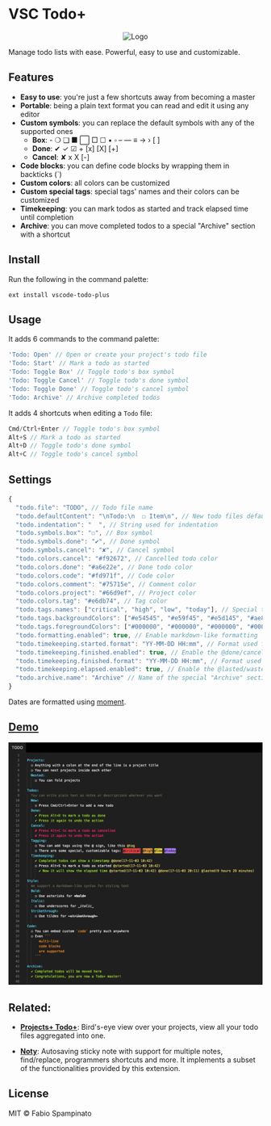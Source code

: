 # VSC Todo+

<p align="center">
	<img src="https://raw.githubusercontent.com/fabiospampinato/vscode-todo-plus/master/resources/logo-128x128.png" alt="Logo">
</p>

Manage todo lists with ease. Powerful, easy to use and customizable.

## Features

- **Easy to use**: you're just a few shortcuts away from becoming a master
- **Portable**: being a plain text format you can read and edit it using any editor
- **Custom symbols**: you can replace the default symbols with any of the supported ones
  - **Box**: - ❍ ❑ ■ ⬜ □ ☐ ▪ ▫ – — ≡ → › [ ]
  - **Done**: ✔ ✓ ☑ + [x] [X] [+]
  - **Cancel**: ✘ x X [-]
- **Code blocks**: you can define code blocks by wrapping them in backticks (`)
- **Custom colors**: all colors can be customized
- **Custom special tags**: special tags' names and their colors can be customized
- **Timekeeping**: you can mark todos as started and track elapsed time until completion
- **Archive**: you can move completed todos to a special "Archive" section with a shortcut

## Install

Run the following in the command palette:

```shell
ext install vscode-todo-plus
```

## Usage

It adds 6 commands to the command palette:

```js
'Todo: Open' // Open or create your project's todo file
'Todo: Start' // Mark a todo as started
'Todo: Toggle Box' // Toggle todo's box symbol
'Todo: Toggle Cancel' // Toggle todo's done symbol
'Todo: Toggle Done' // Toggle todo's cancel symbol
'Todo: Archive' // Archive completed todos
```

It adds 4 shortcuts when editing a `Todo` file:

```js
Cmd/Ctrl+Enter // Toggle todo's box symbol
Alt+S // Mark a todo as started
Alt+D // Toggle todo's done symbol
Alt+C // Toggle todo's cancel symbol
```

## Settings

```js
{
  "todo.file": "TODO", // Todo file name
  "todo.defaultContent": "\nTodo:\n  ☐ Item\n", // New todo files default content
  "todo.indentation": "  ", // String used for indentation
  "todo.symbols.box": "☐", // Box symbol
  "todo.symbols.done": "✔", // Done symbol
  "todo.symbols.cancel": "✘", // Cancel symbol
  "todo.colors.cancel": "#f92672", // Cancelled todo color
  "todo.colors.done": "#a6e22e", // Done todo color
  "todo.colors.code": "#fd971f", // Code color
  "todo.colors.comment": "#75715e", // Comment color
  "todo.colors.project": "#66d9ef", // Project color
  "todo.colors.tag": "#e6db74", // Tag color
  "todo.tags.names": ["critical", "high", "low", "today"], // Special tags' names
  "todo.tags.backgroundColors": ["#e54545", "#e59f45", "#e5d145", "#ae81ff"], // Special tags' background colors
  "todo.tags.foregroundColors": ["#000000", "#000000", "#000000", "#000000"], // Special tags' foreground colors
  "todo.formatting.enabled": true, // Enable markdown-like formatting
  "todo.timekeeping.started.format": "YY-MM-DD HH:mm", // Format used for displaying time inside @started
  "todo.timekeeping.finished.enabled": true, // Enable the @done/cancelled tag. It's always enabled if you explicitly start a todo
  "todo.timekeeping.finished.format": "YY-MM-DD HH:mm", // Format used for displaying time inside @done/cancelled
  "todo.timekeeping.elapsed.enabled": true, // Enable the @lasted/wasted tag
  "todo.archive.name": "Archive" // Name of the special "Archive" section
}
```

Dates are formatted using [moment](https://momentjs.com/docs/#/displaying/format/).

## [Demo](https://github.com/fabiospampinato/vscode-todo-plus/blob/master/resources/readme.todo)

![Demo](resources/demo.png)

## Related:

- **[Projects+ Todo+](https://marketplace.visualstudio.com/items?itemName=fabiospampinato.vscode-projects-plus-todo-plus)**: Bird's-eye view over your projects, view all your todo files aggregated into one.

- **[Noty](https://github.com/fabiospampinato/noty)**: Autosaving sticky note with support for multiple notes, find/replace, programmers shortcuts and more. It implements a subset of the functionalities provided by this extension.

## License

MIT © Fabio Spampinato
